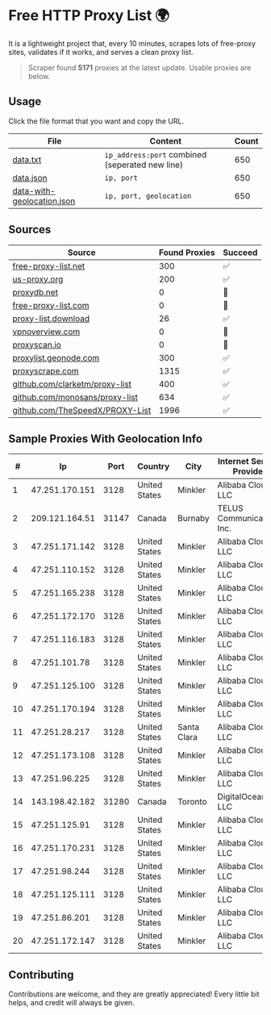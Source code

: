 
# Free HTTP Proxy List 🌍

It is a lightweight project that, every 10 minutes, scrapes lots of free-proxy sites, validates if it works, and serves a clean proxy list.


> Scraper found **5171** proxies at the latest update. Usable proxies are below.

## Usage

Click the file format that you want and copy the URL.


|File|Content|Count|
|----|-------|-----|
|[data.txt](https://raw.githubusercontent.com/themiralay/Proxy-List-World/master/data.txt)|`ip_address:port` combined (seperated new line)|650|
|[data.json](https://raw.githubusercontent.com/themiralay/Proxy-List-World/master/data.json)|`ip, port`|650|
|[data-with-geolocation.json](https://raw.githubusercontent.com/themiralay/Proxy-List-World/master/data-with-geolocation.json)|`ip, port, geolocation`|650|

## Sources

|Source|Found Proxies|Succeed|
|------|-------------|-------|
|[free-proxy-list.net](https://free-proxy-list.net)|300|✅|
|[us-proxy.org](https://www.us-proxy.org)|200|✅|
|[proxydb.net](http://proxydb.net)|0|🚫|
|[free-proxy-list.com](https://free-proxy-list.com/?page=&port=&type%5B%5D=http&type%5B%5D=https&up_time=0&search=Search)|0|🚫|
|[proxy-list.download](https://www.proxy-list.download/HTTP)|26|✅|
|[vpnoverview.com](https://vpnoverview.com/privacy/anonymous-browsing/free-proxy-servers)|0|🚫|
|[proxyscan.io](https://www.proxyscan.io)|0|🚫|
|[proxylist.geonode.com](https://proxylist.geonode.com/api/proxy-list?limit=300&page=1&sort_by=lastChecked&sort_type=desc&protocols=http,https)|300|✅|
|[proxyscrape.com](https://api.proxyscrape.com/v2/?request=displayproxies&protocol=http&timeout=10000&country=all&ssl=all&anonymity=all)|1315|✅|
|[github.com/clarketm/proxy-list](https://raw.githubusercontent.com/clarketm/proxy-list/master/proxy-list-raw.txt)|400|✅|
|[github.com/monosans/proxy-list](https://raw.githubusercontent.com/monosans/proxy-list/main/proxies/http.txt)|634|✅|
|[github.com/TheSpeedX/PROXY-List](https://raw.githubusercontent.com/TheSpeedX/PROXY-List/master/http.txt)|1996|✅|


## Sample Proxies With Geolocation Info

|#|Ip|Port|Country|City|Internet Service Provider|
|-|--|----|-------|----|-------------------------|
|1|47.251.170.151|3128|United States|Minkler|Alibaba Cloud LLC|
|2|209.121.164.51|31147|Canada|Burnaby|TELUS Communications Inc.|
|3|47.251.171.142|3128|United States|Minkler|Alibaba Cloud LLC|
|4|47.251.110.152|3128|United States|Minkler|Alibaba Cloud LLC|
|5|47.251.165.238|3128|United States|Minkler|Alibaba Cloud LLC|
|6|47.251.172.170|3128|United States|Minkler|Alibaba Cloud LLC|
|7|47.251.116.183|3128|United States|Minkler|Alibaba Cloud LLC|
|8|47.251.101.78|3128|United States|Minkler|Alibaba Cloud LLC|
|9|47.251.125.100|3128|United States|Minkler|Alibaba Cloud LLC|
|10|47.251.170.194|3128|United States|Minkler|Alibaba Cloud LLC|
|11|47.251.28.217|3128|United States|Santa Clara|Alibaba Cloud LLC|
|12|47.251.173.108|3128|United States|Minkler|Alibaba Cloud LLC|
|13|47.251.96.225|3128|United States|Minkler|Alibaba Cloud LLC|
|14|143.198.42.182|31280|Canada|Toronto|DigitalOcean, LLC|
|15|47.251.125.91|3128|United States|Minkler|Alibaba Cloud LLC|
|16|47.251.170.231|3128|United States|Minkler|Alibaba Cloud LLC|
|17|47.251.98.244|3128|United States|Minkler|Alibaba Cloud LLC|
|18|47.251.125.111|3128|United States|Minkler|Alibaba Cloud LLC|
|19|47.251.86.201|3128|United States|Minkler|Alibaba Cloud LLC|
|20|47.251.172.147|3128|United States|Minkler|Alibaba Cloud LLC|



## Contributing

Contributions are welcome, and they are greatly appreciated! Every
little bit helps, and credit will always be given.

